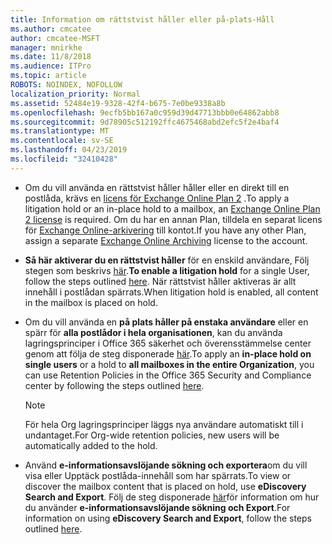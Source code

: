```yaml
---
title: Information om rättstvist håller eller på-plats-Håll
ms.author: cmcatee
author: cmcatee-MSFT
manager: mnirkhe
ms.date: 11/8/2018
ms.audience: ITPro
ms.topic: article
ROBOTS: NOINDEX, NOFOLLOW
localization_priority: Normal
ms.assetid: 52484e19-9328-42f4-b675-7e0be9338a8b
ms.openlocfilehash: 9ecfb5bb167a0c959d39d47713bbb0e64862abb8
ms.sourcegitcommit: 9d78905c512192ffc4675468abd2efc5f2e4baf4
ms.translationtype: MT
ms.contentlocale: sv-SE
ms.lasthandoff: 04/23/2019
ms.locfileid: "32410428"
---
```

- <span data-ttu-id="9a3b2-102">Om du vill använda en rättstvist håller håller eller en direkt till en postlåda, krävs en [licens för Exchange Online Plan 2](https://docs.microsoft.com/office365/servicedescriptions/office-365-platform-service-description/office-365-plan-options) .</span><span class="sxs-lookup"><span data-stu-id="9a3b2-102">To apply a litigation hold or an in-place hold to a mailbox, an [Exchange Online Plan 2 license](https://docs.microsoft.com/office365/servicedescriptions/office-365-platform-service-description/office-365-plan-options) is required.</span></span> <span data-ttu-id="9a3b2-103">Om du har en annan Plan, tilldela en separat licens för [Exchange Online-arkivering](https://docs.microsoft.com/office365/servicedescriptions/exchange-online-archiving-service-description/exchange-online-archiving-service-description) till kontot.</span><span class="sxs-lookup"><span data-stu-id="9a3b2-103">If you have any other Plan, assign a separate [Exchange Online Archiving](https://docs.microsoft.com/office365/servicedescriptions/exchange-online-archiving-service-description/exchange-online-archiving-service-description) license to the account.</span></span> 
    
- <span data-ttu-id="9a3b2-104">**Så här aktiverar du en rättstvist håller** för en enskild användare, Följ stegen som beskrivs [här](https://docs.microsoft.com/office365/SecurityCompliance/place-a-mailbox-on-litigation-hold).</span><span class="sxs-lookup"><span data-stu-id="9a3b2-104">**To enable a litigation hold** for a single User, follow the steps outlined [here](https://docs.microsoft.com/office365/SecurityCompliance/place-a-mailbox-on-litigation-hold).</span></span> <span data-ttu-id="9a3b2-105">När rättstvist håller aktiveras är allt innehåll i postlådan spärrats.</span><span class="sxs-lookup"><span data-stu-id="9a3b2-105">When litigation hold is enabled, all content in the mailbox is placed on hold.</span></span>
    
- <span data-ttu-id="9a3b2-106">Om du vill använda en **på plats håller på enstaka användare** eller en spärr för **alla postlådor i hela organisationen**, kan du använda lagringsprinciper i Office 365 säkerhet och överensstämmelse center genom att följa de steg disponerade [här](https://docs.microsoft.com/Office365/securitycompliance/retention-policies ).</span><span class="sxs-lookup"><span data-stu-id="9a3b2-106">To apply an **in-place hold on single users** or a hold to **all mailboxes in the entire Organization**, you can use Retention Policies in the Office 365 Security and Compliance center by following the steps outlined [here](https://docs.microsoft.com/Office365/securitycompliance/retention-policies ).</span></span>
    
    > [!NOTE]
    > <span data-ttu-id="9a3b2-107">För hela Org lagringsprinciper läggs nya användare automatiskt till i undantaget.</span><span class="sxs-lookup"><span data-stu-id="9a3b2-107">For Org-wide retention policies, new users will be automatically added to the hold.</span></span> 
  
- <span data-ttu-id="9a3b2-108">Använd **e-informationsavslöjande sökning och exportera**om du vill visa eller Upptäck postlåda-innehåll som har spärrats.</span><span class="sxs-lookup"><span data-stu-id="9a3b2-108">To view or discover the mailbox content that is placed on hold, use **eDiscovery Search and Export**.</span></span> <span data-ttu-id="9a3b2-109">Följ de steg disponerade [här](https://docs.microsoft.com/office365/securitycompliance/export-search-results)för information om hur du använder **e-informationsavslöjande sökning och Export**.</span><span class="sxs-lookup"><span data-stu-id="9a3b2-109">For information on using **eDiscovery Search and Export**, follow the steps outlined [here](https://docs.microsoft.com/office365/securitycompliance/export-search-results).</span></span>
    

